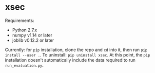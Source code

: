 # xsec

Requirements:
- Python 2.7.x
- numpy v1.14 or later
- joblib v0.12.2 or later

Currently: for `pip` installation, clone the repo and `cd` into it, then run
`pip install --user .`.
To uninstall: `pip uninstall xsec`.
At this point, the `pip` installation doesn't automatically include the data required to run `run_evaluation.py`.
